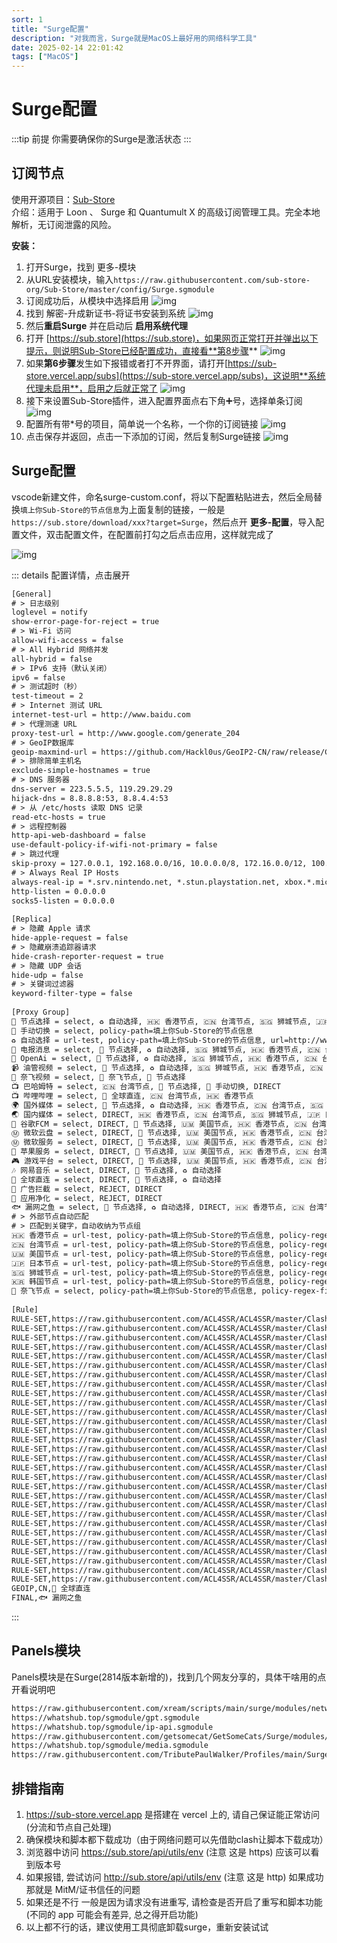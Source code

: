 ```yaml
---
sort: 1
title: "Surge配置"
description: "对我而言，Surge就是MacOS上最好用的网络科学工具"
date: 2025-02-14 22:01:42
tags: ["MacOS"]
---
```


# Surge配置

:::tip 前提
你需要确保你的Surge是激活状态
:::

## 订阅节点

使用开源项目：[Sub-Store](https://github.com/sub-store-org/Sub-Store)  
介绍：适用于 Loon 、 Surge 和 Quantumult X 的高级订阅管理工具。完全本地解析，无订阅泄露的风险。

**安装：**

1. 打开Surge，找到 更多-模块
2. 从URL安装模块，输入`https://raw.githubusercontent.com/sub-store-org/Sub-Store/master/config/Surge.sgmodule`
3. 订阅成功后，从模块中选择启用
![img](./1720965600.png)
4. 找到 解密-升成新证书-将证书安装到系统
![img](./1720965601.png)
5. 然后**重启Surge** 并在启动后 **启用系统代理**
6. 打开 [https://sub.store](https://sub.store)，如果网页正常打开并弹出以下提示，则说明Sub-Store已经配置成功，直接看**第8步骤**
![img](./1720965602.png)
7. 如果**第6步骤**发生如下报错或者打不开界面，请打开[https://sub-store.vercel.app/subs](https://sub-store.vercel.app/subs)，这说明**系统代理未启用**，启用之后就正常了
![img](./1720965603.png)
8. 接下来设置Sub-Store插件，进入配置界面点右下角➕号，选择单条订阅
![img](./1720965604.png)
9. 配置所有带*号的项目，简单说一个名称，一个你的订阅链接
![img](./1720965605.png)
10. 点击保存并返回，点击一下添加的订阅，然后复制Surge链接
![img](./1720965606.png)

## Surge配置

vscode新建文件，命名surge-custom.conf，将以下配置粘贴进去，然后全局替换`填上你Sub-Store的节点信息`为上面复制的链接，一般是`https://sub.store/download/xxx?target=Surge`，然后点开 **更多-配置**，导入配置文件，双击配置文件，在配置前打勾之后点击应用，这样就完成了

![img](./1720965607.png)

::: details 配置详情，点击展开
```txt
[General]
# > 日志级别
loglevel = notify
show-error-page-for-reject = true
# > Wi-Fi 访问
allow-wifi-access = false
# > All Hybrid 网络并发
all-hybrid = false
# > IPv6 支持（默认关闭）
ipv6 = false
# > 测试超时（秒）
test-timeout = 2
# > Internet 测试 URL
internet-test-url = http://www.baidu.com
# > 代理测速 URL
proxy-test-url = http://www.google.com/generate_204
# > GeoIP数据库
geoip-maxmind-url = https://github.com/Hackl0us/GeoIP2-CN/raw/release/Country.mmdb
# > 排除简单主机名
exclude-simple-hostnames = true
# > DNS 服务器
dns-server = 223.5.5.5, 119.29.29.29
hijack-dns = 8.8.8.8:53, 8.8.4.4:53
# > 从 /etc/hosts 读取 DNS 记录
read-etc-hosts = true
# > 远程控制器
http-api-web-dashboard = false
use-default-policy-if-wifi-not-primary = false
# > 跳过代理
skip-proxy = 127.0.0.1, 192.168.0.0/16, 10.0.0.0/8, 172.16.0.0/12, 100.64.0.0/10, 17.0.0.0/8, localhost, *.local, *.crashlytics.com, seed-sequoia.siri.apple.com, sequoia.apple.com
# > Always Real IP Hosts
always-real-ip = *.srv.nintendo.net, *.stun.playstation.net, xbox.*.microsoft.com, *.xboxlive.com*.srv.nintendo.net, *.stun.playstation.net, xbox.*.microsoft.com, *.xboxlive.com, *.battlenet.com.cn, *.battlenet.com, *.blzstatic.cn, *.battle.net
http-listen = 0.0.0.0
socks5-listen = 0.0.0.0
 
[Replica]
# > 隐藏 Apple 请求
hide-apple-request = false
# > 隐藏崩溃追踪器请求
hide-crash-reporter-request = true
# > 隐藏 UDP 会话
hide-udp = false
# > 关键词过滤器
keyword-filter-type = false
 
[Proxy Group]
🚀 节点选择 = select, ♻️ 自动选择, 🇭🇰 香港节点, 🇨🇳 台湾节点, 🇸🇬 狮城节点, 🇯🇵 日本节点, 🇺🇲 美国节点, 🇰🇷 韩国节点, 🚀 手动切换, DIRECT
🚀 手动切换 = select, policy-path=填上你Sub-Store的节点信息
♻️ 自动选择 = url-test, policy-path=填上你Sub-Store的节点信息, url=http://www.gstatic.com/generate_204, interval=300, tolerance=50
📲 电报消息 = select, 🚀 节点选择, ♻️ 自动选择, 🇸🇬 狮城节点, 🇭🇰 香港节点, 🇨🇳 台湾节点, 🇯🇵 日本节点, 🇺🇲 美国节点, 🇰🇷 韩国节点, 🚀 手动切换, DIRECT
💬 OpenAi = select, 🚀 节点选择, ♻️ 自动选择, 🇸🇬 狮城节点, 🇭🇰 香港节点, 🇨🇳 台湾节点, 🇯🇵 日本节点, 🇺🇲 美国节点, 🇰🇷 韩国节点, 🚀 手动切换, DIRECT
📹 油管视频 = select, 🚀 节点选择, ♻️ 自动选择, 🇸🇬 狮城节点, 🇭🇰 香港节点, 🇨🇳 台湾节点, 🇯🇵 日本节点, 🇺🇲 美国节点, 🇰🇷 韩国节点, 🚀 手动切换, DIRECT
🎥 奈飞视频 = select, 🎥 奈飞节点, 🚀 节点选择
📺 巴哈姆特 = select, 🇨🇳 台湾节点, 🚀 节点选择, 🚀 手动切换, DIRECT
📺 哔哩哔哩 = select, 🎯 全球直连, 🇨🇳 台湾节点, 🇭🇰 香港节点
🌍 国外媒体 = select, 🚀 节点选择, ♻️ 自动选择, 🇭🇰 香港节点, 🇨🇳 台湾节点, 🇸🇬 狮城节点, 🇯🇵 日本节点, 🇺🇲 美国节点, 🇰🇷 韩国节点, 🚀 手动切换, DIRECT
🌏 国内媒体 = select, DIRECT, 🇭🇰 香港节点, 🇨🇳 台湾节点, 🇸🇬 狮城节点, 🇯🇵 日本节点, 🚀 手动切换
📢 谷歌FCM = select, DIRECT, 🚀 节点选择, 🇺🇲 美国节点, 🇭🇰 香港节点, 🇨🇳 台湾节点, 🇸🇬 狮城节点, 🇯🇵 日本节点, 🇰🇷 韩国节点, 🚀 手动切换
Ⓜ️ 微软云盘 = select, DIRECT, 🚀 节点选择, 🇺🇲 美国节点, 🇭🇰 香港节点, 🇨🇳 台湾节点, 🇸🇬 狮城节点, 🇯🇵 日本节点, 🇰🇷 韩国节点, 🚀 手动切换
Ⓜ️ 微软服务 = select, DIRECT, 🚀 节点选择, 🇺🇲 美国节点, 🇭🇰 香港节点, 🇨🇳 台湾节点, 🇸🇬 狮城节点, 🇯🇵 日本节点, 🇰🇷 韩国节点, 🚀 手动切换
🍎 苹果服务 = select, DIRECT, 🚀 节点选择, 🇺🇲 美国节点, 🇭🇰 香港节点, 🇨🇳 台湾节点, 🇸🇬 狮城节点, 🇯🇵 日本节点, 🇰🇷 韩国节点, 🚀 手动切换
🎮 游戏平台 = select, DIRECT, 🚀 节点选择, 🇺🇲 美国节点, 🇭🇰 香港节点, 🇨🇳 台湾节点, 🇸🇬 狮城节点, 🇯🇵 日本节点, 🇰🇷 韩国节点, 🚀 手动切换
🎶 网易音乐 = select, DIRECT, 🚀 节点选择, ♻️ 自动选择
🎯 全球直连 = select, DIRECT, 🚀 节点选择, ♻️ 自动选择
🛑 广告拦截 = select, REJECT, DIRECT
🍃 应用净化 = select, REJECT, DIRECT
🐟 漏网之鱼 = select, 🚀 节点选择, ♻️ 自动选择, DIRECT, 🇭🇰 香港节点, 🇨🇳 台湾节点, 🇸🇬 狮城节点, 🇯🇵 日本节点, 🇺🇲 美国节点, 🇰🇷 韩国节点, 🚀 手动切换
# > 外部节点自动匹配
# > 匹配到关键字，自动收纳为节点组
🇭🇰 香港节点 = url-test, policy-path=填上你Sub-Store的节点信息, policy-regex-filter=(🇭🇰)|(港)|(Hong)|(HK), url=http://www.gstatic.com/generate_204, interval=300, tolerance=150
🇨🇳 台湾节点 = url-test, policy-path=填上你Sub-Store的节点信息, policy-regex-filter=(🇨🇳)|(台)|(Tai)|(TW), url=http://www.gstatic.com/generate_204, interval=300, tolerance=150
🇺🇲 美国节点 = url-test, policy-path=填上你Sub-Store的节点信息, policy-regex-filter=(🇺🇸)|(美)|(States)|(US), url=http://www.gstatic.com/generate_204, interval=300, tolerance=150
🇯🇵 日本节点 = url-test, policy-path=填上你Sub-Store的节点信息, policy-regex-filter=(🇯🇵)|(日)|(Japan)|(JP), url=http://www.gstatic.com/generate_204, interval=300, tolerance=150
🇸🇬 狮城节点 = url-test, policy-path=填上你Sub-Store的节点信息, policy-regex-filter=(🇸🇬)|(新)|(Singapore)|(SG), url=http://www.gstatic.com/generate_204, interval=300, tolerance=150
🇰🇷 韩国节点 = url-test, policy-path=填上你Sub-Store的节点信息, policy-regex-filter=(🇰🇷)|(韩)|(Korea)|(KR), url=http://www.gstatic.com/generate_204, interval=300, tolerance=150
🎥 奈飞节点 = select, policy-path=填上你Sub-Store的节点信息, policy-regex-filter=(NF)|(奈飞)|(Netflix)|(video)|(Video)|(nf), url=http://www.gstatic.com/generate_204, interval=300, tolerance=150
 
[Rule]
RULE-SET,https://raw.githubusercontent.com/ACL4SSR/ACL4SSR/master/Clash/LocalAreaNetwork.list,🎯 全球直连,update-interval=86400
RULE-SET,https://raw.githubusercontent.com/ACL4SSR/ACL4SSR/master/Clash/UnBan.list,🎯 全球直连,update-interval=86400
RULE-SET,https://raw.githubusercontent.com/ACL4SSR/ACL4SSR/master/Clash/BanAD.list,🛑 广告拦截,update-interval=86400
RULE-SET,https://raw.githubusercontent.com/ACL4SSR/ACL4SSR/master/Clash/BanProgramAD.list,🍃 应用净化,update-interval=86400
RULE-SET,https://raw.githubusercontent.com/ACL4SSR/ACL4SSR/master/Clash/Ruleset/GoogleFCM.list,📢 谷歌FCM,update-interval=86400
RULE-SET,https://raw.githubusercontent.com/ACL4SSR/ACL4SSR/master/Clash/GoogleCN.list,🎯 全球直连,update-interval=86400
RULE-SET,https://raw.githubusercontent.com/ACL4SSR/ACL4SSR/master/Clash/Ruleset/SteamCN.list,🎯 全球直连,update-interval=86400
RULE-SET,https://raw.githubusercontent.com/ACL4SSR/ACL4SSR/master/Clash/OneDrive.list,Ⓜ️ 微软云盘,update-interval=86400
RULE-SET,https://raw.githubusercontent.com/ACL4SSR/ACL4SSR/master/Clash/Microsoft.list,Ⓜ️ 微软服务,update-interval=86400
RULE-SET,https://raw.githubusercontent.com/ACL4SSR/ACL4SSR/master/Clash/Apple.list,🍎 苹果服务,update-interval=86400
RULE-SET,https://raw.githubusercontent.com/ACL4SSR/ACL4SSR/master/Clash/Telegram.list,📲 电报消息,update-interval=86400
RULE-SET,https://raw.githubusercontent.com/ACL4SSR/ACL4SSR/master/Clash/Ruleset/OpenAi.list,💬 OpenAi,update-interval=86400
RULE-SET,https://raw.githubusercontent.com/ACL4SSR/ACL4SSR/master/Clash/Ruleset/NetEaseMusic.list,🎶 网易音乐,update-interval=86400
RULE-SET,https://raw.githubusercontent.com/ACL4SSR/ACL4SSR/master/Clash/Ruleset/Epic.list,🎮 游戏平台,update-interval=86400
RULE-SET,https://raw.githubusercontent.com/ACL4SSR/ACL4SSR/master/Clash/Ruleset/Origin.list,🎮 游戏平台,update-interval=86400
RULE-SET,https://raw.githubusercontent.com/ACL4SSR/ACL4SSR/master/Clash/Ruleset/Sony.list,🎮 游戏平台,update-interval=86400
RULE-SET,https://raw.githubusercontent.com/ACL4SSR/ACL4SSR/master/Clash/Ruleset/Steam.list,🎮 游戏平台,update-interval=86400
RULE-SET,https://raw.githubusercontent.com/ACL4SSR/ACL4SSR/master/Clash/Ruleset/Nintendo.list,🎮 游戏平台,update-interval=86400
RULE-SET,https://raw.githubusercontent.com/ACL4SSR/ACL4SSR/master/Clash/Ruleset/YouTube.list,📹 油管视频,update-interval=86400
RULE-SET,https://raw.githubusercontent.com/ACL4SSR/ACL4SSR/master/Clash/Ruleset/Netflix.list,🎥 奈飞视频,update-interval=86400
RULE-SET,https://raw.githubusercontent.com/ACL4SSR/ACL4SSR/master/Clash/Ruleset/Bahamut.list,📺 巴哈姆特,update-interval=86400
RULE-SET,https://raw.githubusercontent.com/ACL4SSR/ACL4SSR/master/Clash/Ruleset/BilibiliHMT.list,📺 哔哩哔哩,update-interval=86400
RULE-SET,https://raw.githubusercontent.com/ACL4SSR/ACL4SSR/master/Clash/Ruleset/Bilibili.list,📺 哔哩哔哩,update-interval=86400
RULE-SET,https://raw.githubusercontent.com/ACL4SSR/ACL4SSR/master/Clash/ChinaMedia.list,🌏 国内媒体,update-interval=86400
RULE-SET,https://raw.githubusercontent.com/ACL4SSR/ACL4SSR/master/Clash/ProxyMedia.list,🌍 国外媒体,update-interval=86400
RULE-SET,https://raw.githubusercontent.com/ACL4SSR/ACL4SSR/master/Clash/ProxyGFWlist.list,🚀 节点选择,update-interval=86400
RULE-SET,https://raw.githubusercontent.com/ACL4SSR/ACL4SSR/master/Clash/ChinaDomain.list,🎯 全球直连,update-interval=86400
RULE-SET,https://raw.githubusercontent.com/ACL4SSR/ACL4SSR/master/Clash/ChinaCompanyIp.list,🎯 全球直连,update-interval=86400
RULE-SET,https://raw.githubusercontent.com/ACL4SSR/ACL4SSR/master/Clash/Download.list,🎯 全球直连,update-interval=86400
GEOIP,CN,🎯 全球直连
FINAL,🐟 漏网之鱼
```
:::

## Panels模块

Panels模块是在Surge(2814版本新增的)，找到几个网友分享的，具体干啥用的点开看说明吧

```txt
https://raw.githubusercontent.com/xream/scripts/main/surge/modules/network-info/net-lsp-x.sgmodule
https://whatshub.top/sgmodule/gpt.sgmodule
https://whatshub.top/sgmodule/ip-api.sgmodule
https://raw.githubusercontent.com/getsomecat/GetSomeCats/Surge/modules/Panel/Net_Speed/Net_Speed.sgmodule
https://whatshub.top/sgmodule/media.sgmodule
https://raw.githubusercontent.com/TributePaulWalker/Profiles/main/Surge/Module/Surge_ConnectivityTest.sgmodule
```

## 排错指南

1. https://sub-store.vercel.app 是搭建在 vercel 上的, 请自己保证能正常访问(分流和节点自己处理)
2. 确保模块和脚本都下载成功（由于网络问题可以先借助clash让脚本下载成功）
3. 浏览器中访问 https://sub.store/api/utils/env (注意 这是 https) 应该可以看到版本号
4. 如果报错, 尝试访问 http://sub.store/api/utils/env (注意 这是 http) 如果成功 那就是 MitM/证书信任的问题
5. 如果还是不行 一般是因为请求没有进重写, 请检查是否开启了重写和脚本功能(不同的 app 可能会有差异, 总之得开启功能)
6. 以上都不行的话，建议使用工具彻底卸载surge，重新安装试试